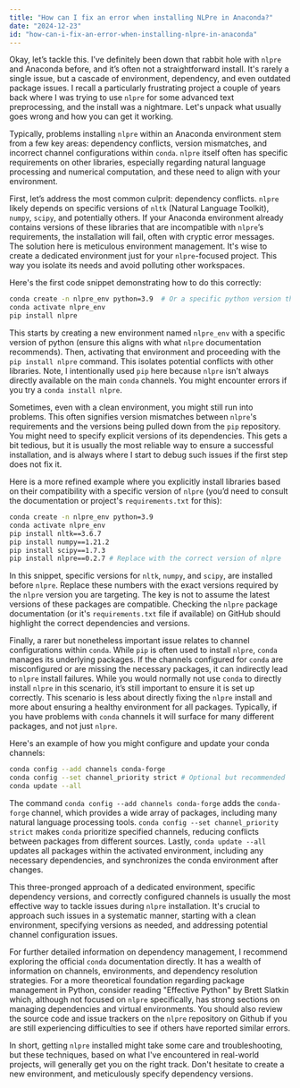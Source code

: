 ```yaml
---
title: "How can I fix an error when installing NLPre in Anaconda?"
date: "2024-12-23"
id: "how-can-i-fix-an-error-when-installing-nlpre-in-anaconda"
---
```


Okay, let’s tackle this. I’ve definitely been down that rabbit hole with `nlpre` and Anaconda before, and it’s often not a straightforward install. It's rarely a single issue, but a cascade of environment, dependency, and even outdated package issues. I recall a particularly frustrating project a couple of years back where I was trying to use `nlpre` for some advanced text preprocessing, and the install was a nightmare. Let's unpack what usually goes wrong and how you can get it working.

Typically, problems installing `nlpre` within an Anaconda environment stem from a few key areas: dependency conflicts, version mismatches, and incorrect channel configurations within `conda`. `nlpre` itself often has specific requirements on other libraries, especially regarding natural language processing and numerical computation, and these need to align with your environment.

First, let’s address the most common culprit: dependency conflicts. `nlpre` likely depends on specific versions of `nltk` (Natural Language Toolkit), `numpy`, `scipy`, and potentially others. If your Anaconda environment already contains versions of these libraries that are incompatible with `nlpre`’s requirements, the installation will fail, often with cryptic error messages. The solution here is meticulous environment management. It's wise to create a dedicated environment just for your `nlpre`-focused project. This way you isolate its needs and avoid polluting other workspaces.

Here's the first code snippet demonstrating how to do this correctly:

```bash
conda create -n nlpre_env python=3.9  # Or a specific python version that matches nlpre requirements
conda activate nlpre_env
pip install nlpre
```

This starts by creating a new environment named `nlpre_env` with a specific version of python (ensure this aligns with what `nlpre` documentation recommends). Then, activating that environment and proceeding with the `pip install nlpre` command. This isolates potential conflicts with other libraries. Note, I intentionally used `pip` here because `nlpre` isn't always directly available on the main `conda` channels. You might encounter errors if you try a `conda install nlpre`.

Sometimes, even with a clean environment, you might still run into problems. This often signifies version mismatches between `nlpre`'s requirements and the versions being pulled down from the `pip` repository. You might need to specify explicit versions of its dependencies. This gets a bit tedious, but it is usually the most reliable way to ensure a successful installation, and is always where I start to debug such issues if the first step does not fix it.

Here is a more refined example where you explicitly install libraries based on their compatibility with a specific version of `nlpre` (you’d need to consult the documentation or project's `requirements.txt` for this):

```bash
conda create -n nlpre_env python=3.9
conda activate nlpre_env
pip install nltk==3.6.7
pip install numpy==1.21.2
pip install scipy==1.7.3
pip install nlpre==0.2.7 # Replace with the correct version of nlpre
```

In this snippet, specific versions for `nltk`, `numpy`, and `scipy`, are installed before `nlpre`. Replace these numbers with the exact versions required by the `nlpre` version you are targeting. The key is not to assume the latest versions of these packages are compatible. Checking the `nlpre` package documentation (or it's `requirements.txt` file if available) on GitHub should highlight the correct dependencies and versions.

Finally, a rarer but nonetheless important issue relates to channel configurations within `conda`. While `pip` is often used to install `nlpre`, `conda` manages its underlying packages. If the channels configured for `conda` are misconfigured or are missing the necessary packages, it can indirectly lead to `nlpre` install failures. While you would normally not use `conda` to directly install `nlpre` in this scenario, it’s still important to ensure it is set up correctly. This scenario is less about directly fixing the `nlpre` install and more about ensuring a healthy environment for all packages. Typically, if you have problems with `conda` channels it will surface for many different packages, and not just `nlpre`.

Here's an example of how you might configure and update your conda channels:

```bash
conda config --add channels conda-forge
conda config --set channel_priority strict # Optional but recommended
conda update --all
```

The command `conda config --add channels conda-forge` adds the `conda-forge` channel, which provides a wide array of packages, including many natural language processing tools. `conda config --set channel_priority strict` makes `conda` prioritize specified channels, reducing conflicts between packages from different sources. Lastly, `conda update --all` updates all packages within the activated environment, including any necessary dependencies, and synchronizes the conda environment after changes.

This three-pronged approach of a dedicated environment, specific dependency versions, and correctly configured channels is usually the most effective way to tackle issues during `nlpre` installation. It's crucial to approach such issues in a systematic manner, starting with a clean environment, specifying versions as needed, and addressing potential channel configuration issues.

For further detailed information on dependency management, I recommend exploring the official `conda` documentation directly. It has a wealth of information on channels, environments, and dependency resolution strategies. For a more theoretical foundation regarding package management in Python, consider reading "Effective Python" by Brett Slatkin which, although not focused on `nlpre` specifically, has strong sections on managing dependencies and virtual environments. You should also review the source code and issue trackers on the `nlpre` repository on Github if you are still experiencing difficulties to see if others have reported similar errors.

In short, getting `nlpre` installed might take some care and troubleshooting, but these techniques, based on what I've encountered in real-world projects, will generally get you on the right track. Don't hesitate to create a new environment, and meticulously specify dependency versions.
